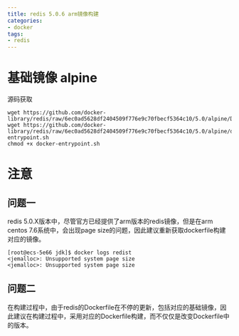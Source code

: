 ```yaml
---
title: redis 5.0.6 arm镜像构建
categories: 
- docker
tags:
- redis
---
```


# 基础镜像 alpine

源码获取

```shell
wget https://github.com/docker-library/redis/raw/6ec0ad5628df2404509f776e9c70fbecf5364c10/5.0/alpine/Dockerfile
wget https://github.com/docker-library/redis/raw/6ec0ad5628df2404509f776e9c70fbecf5364c10/5.0/alpine/docker-entrypoint.sh
chmod +x docker-entrypoint.sh
```

# 注意

## 问题一

redis 5.0.X版本中，尽管官方已经提供了arm版本的redis镜像，但是在arm centos 7.6系统中，会出现page size的问题，因此建议重新获取dockerfile构建对应的镜像。

```shell
[root@ecs-5e66 jdk]$ docker logs redist
<jemalloc>: Unsupported system page size
<jemalloc>: Unsupported system page size

```

## 问题二

在构建过程中，由于redis的Dockerfile在不停的更新，包括对应的基础镜像，因此建议在构建过程中，采用对应的Dockerfile构建，而不仅仅是改变Dockerfile中的版本。
